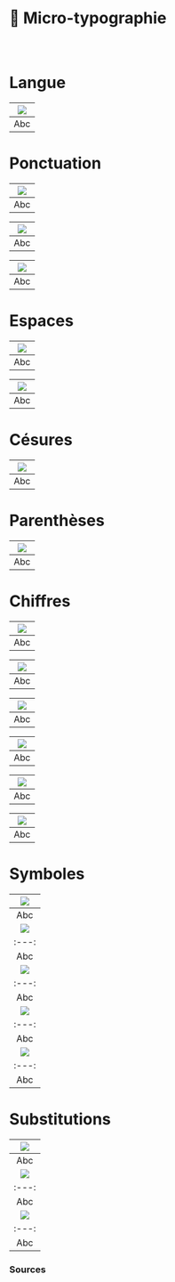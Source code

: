 # 🦠 Micro-typographie

  
### &nbsp;

# Langue  

|![](links/1-Micro-typo3.gif) |
|:---:|
| Abc | 

# Ponctuation  

|![](links/1-Micro-typo10.gif) |
|:---:|
| Abc | 

|![](links/1-Micro-typo15.gif) |
|:---:|
| Abc | 

|![](links/1-Micro-typo18.gif) |
|:---:|
| Abc | 

# Espaces  

|![](links/1-Micro-typo21.gif) |
|:---:|
| Abc | 

|![](links/1-Micro-typo25.gif) |
|:---:|
| Abc | 

# Césures  

|![](links/1-Micro-typo31.gif) |
|:---:|
| Abc | 

# Parenthèses  

|![](links/1-Micro-typo35.gif) |
|:---:|
| Abc | 

# Chiffres  

|![](links/1-Micro-typo38.gif) |
|:---:|
| Abc | 

|![](links/1-Micro-typo44.gif) |
|:---:|
| Abc | 

|![](links/1-Micro-typo47.gif) |
|:---:|
| Abc | 

|![](links/1-Micro-typo50.gif) |
|:---:|
| Abc | 

|![](links/1-Micro-typo57.gif) |
|:---:|
| Abc | 

|![](links/1-Micro-typo63.gif) |
|:---:|
| Abc | 

# Symboles   

|![](links/1-Micro-typo68.gif) |
|:---:|
| Abc | 
|![](links/1-Micro-typo70.gif) |
|:---:|
| Abc | 
|![](links/1-Micro-typo72.gif) |
|:---:|
| Abc | 
|![](links/1-Micro-typo74.gif) |
|:---:|
| Abc | 
|![](links/1-Micro-typo76.gif) |
|:---:|
| Abc |

# Substitutions  

|![](links/1-Micro-typo79.gif) |
|:---:|
| Abc | 
|![](links/1-Micro-typo81.gif) |
|:---:|
| Abc | 
|![](links/1-Micro-typo83.gif) |
|:---:|
| Abc |



### Sources

<!-- - **Prénom Nom**  
  *Titre*, 0000 -->

<!-- [^1]: Adrian Frutiger, *Type, Sign, Symbol*, 1980 -->

